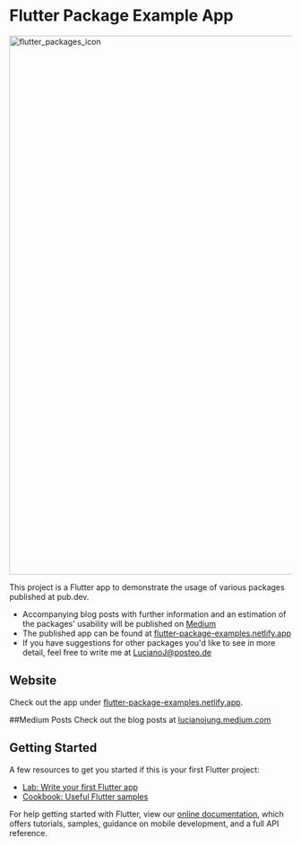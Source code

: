 # Flutter Package Example App

<img width="960" alt="flutter_packages_icon" src="https://user-images.githubusercontent.com/33691403/127861610-85e0a96a-3dda-41d2-903a-cc9f1d3949c4.png">

This project is a Flutter app to demonstrate the usage of various packages published at pub.dev. 
- Accompanying blog posts with further information and an estimation of the packages' usability will be published on [Medium](https://lucianojung.medium.com/)
- The published app can be found at [flutter-package-examples.netlify.app](https://flutter-package-examples.netlify.app/#/)
- If you have suggestions for other packages you'd like to see in more detail, feel free to write me at [LucianoJ@posteo.de](mailto:LucianoJ@posteo.de)

## Website

Check out the app under [flutter-package-examples.netlify.app](https://flutter-package-examples.netlify.app/#/).

##Medium Posts
Check out the blog posts at [lucianojung.medium.com](https://lucianojung.medium.com/)

## Getting Started

A few resources to get you started if this is your first Flutter project:

- [Lab: Write your first Flutter app](https://flutter.dev/docs/get-started/codelab)
- [Cookbook: Useful Flutter samples](https://flutter.dev/docs/cookbook)

For help getting started with Flutter, view our
[online documentation](https://flutter.dev/docs), which offers tutorials,
samples, guidance on mobile development, and a full API reference.
